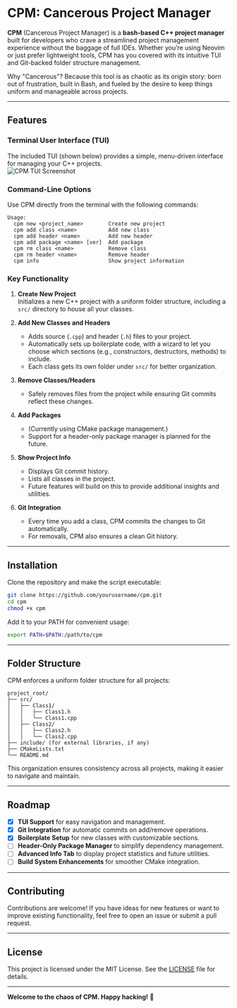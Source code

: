 # CPM: Cancerous Project Manager  

**CPM** (Cancerous Project Manager) is a **bash-based C++ project manager** built for developers who crave a streamlined project management experience without the baggage of full IDEs. Whether you’re using Neovim or just prefer lightweight tools, CPM has you covered with its intuitive TUI and Git-backed folder structure management.  

Why "Cancerous"? Because this tool is as chaotic as its origin story: born out of frustration, built in Bash, and fueled by the desire to keep things uniform and manageable across projects.  

---

## Features  

### Terminal User Interface (TUI)  
The included TUI (shown below) provides a simple, menu-driven interface for managing your C++ projects.  
![CPM TUI Screenshot](./Screenshot.png)  

### Command-Line Options  
Use CPM directly from the terminal with the following commands:  
```text  
Usage:  
  cpm new <project_name>        Create new project  
  cpm add class <name>          Add new class  
  cpm add header <name>         Add new header  
  cpm add package <name> [ver]  Add package  
  cpm rm class <name>           Remove class  
  cpm rm header <name>          Remove header  
  cpm info                      Show project information  
```  

### Key Functionality  

1. **Create New Project**  
   Initializes a new C++ project with a uniform folder structure, including a `src/` directory to house all your classes.  

2. **Add New Classes and Headers**  
   - Adds source (`.cpp`) and header (`.h`) files to your project.  
   - Automatically sets up boilerplate code, with a wizard to let you choose which sections (e.g., constructors, destructors, methods) to include.  
   - Each class gets its own folder under `src/` for better organization.  

3. **Remove Classes/Headers**  
   - Safely removes files from the project while ensuring Git commits reflect these changes.  

4. **Add Packages**  
   - (Currently using CMake package management.)  
   - Support for a header-only package manager is planned for the future.  

5. **Show Project Info**  
   - Displays Git commit history.  
   - Lists all classes in the project.  
   - Future features will build on this to provide additional insights and utilities.  

6. **Git Integration**  
   - Every time you add a class, CPM commits the changes to Git automatically.  
   - For removals, CPM also ensures a clean Git history.  

---

## Installation  

Clone the repository and make the script executable:  
```bash  
git clone https://github.com/yourusername/cpm.git  
cd cpm  
chmod +x cpm  
```  

Add it to your PATH for convenient usage:  
```bash  
export PATH=$PATH:/path/to/cpm  
```  

---

## Folder Structure  

CPM enforces a uniform folder structure for all projects:  
```text  
project_root/  
├── src/  
│   ├── Class1/  
│   │   ├── Class1.h  
│   │   └── Class1.cpp  
│   ├── Class2/  
│   │   ├── Class2.h  
│   │   └── Class2.cpp  
├── include/ (for external libraries, if any)  
├── CMakeLists.txt  
└── README.md  
```  

This organization ensures consistency across all projects, making it easier to navigate and maintain.  

---

## Roadmap  

- [x] **TUI Support** for easy navigation and management.  
- [x] **Git Integration** for automatic commits on add/remove operations.  
- [x] **Boilerplate Setup** for new classes with customizable sections.  
- [ ] **Header-Only Package Manager** to simplify dependency management.  
- [ ] **Advanced Info Tab** to display project statistics and future utilities.  
- [ ] **Build System Enhancements** for smoother CMake integration.  

---

## Contributing  

Contributions are welcome! If you have ideas for new features or want to improve existing functionality, feel free to open an issue or submit a pull request.  

---

## License  

This project is licensed under the MIT License. See the [LICENSE](./LICENSE) file for details.  

---

**Welcome to the chaos of CPM. Happy hacking!** 🎉  

 
